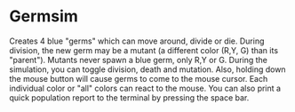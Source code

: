 Germsim
=======

Creates 4 blue "germs" which can move around, divide or die. During division, the new germ may be a mutant (a different color (R,Y, G) than its "parent"). Mutants never spawn a blue germ, only R,Y or G. During the simulation, you can toggle division, death and mutation. Also, holding down the mouse button will cause germs to come to the mouse cursor. Each individual color or "all" colors can react to the mouse. You can also print a quick population report to the terminal by pressing the space bar.
